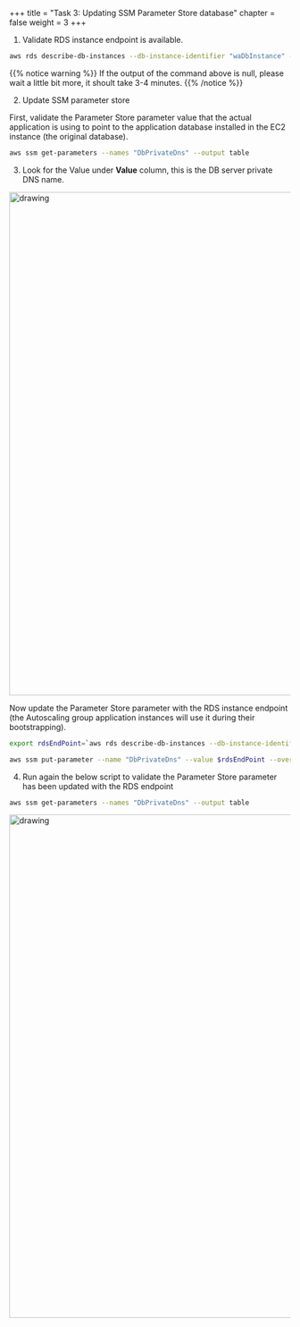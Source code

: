 +++ 
title = "Task 3: Updating SSM Parameter Store database"
chapter = false 
weight = 3 
+++

1. Validate RDS instance endpoint is available.

```sh
aws rds describe-db-instances --db-instance-identifier "waDbInstance" --query 'DBInstances[*].Endpoint.Address' --output text --region us-west-2
```
{{% notice warning %}}
If the output of the command above is null, please wait a little bit more, it shoult take 3-4 minutes.
{{% /notice %}}


2. Update SSM parameter store

First, validate the Parameter Store parameter value that the actual application is using to point to the application database installed in the EC2 instance (the original database).

```sh
aws ssm get-parameters --names "DbPrivateDns" --output table
```

3. Look for the Value under **Value** column, this is the DB server private DNS name.

<img src="../images/cs5.png" alt="drawing" width="900"/>

Now update the Parameter Store parameter with the RDS instance endpoint (the Autoscaling group application instances will use it during their bootstrapping).

```sh
export rdsEndPoint=`aws rds describe-db-instances --db-instance-identifier "waDbInstance" --query 'DBInstances[*].Endpoint.Address' --output text --region us-west-2` && echo rdsEndPoint=$rdsEndPoint >> ~/.bashrc

aws ssm put-parameter --name "DbPrivateDns" --value $rdsEndPoint --overwrite
```

4. Run again the below script to validate the Parameter Store parameter has been updated with the RDS endpoint

```sh
aws ssm get-parameters --names "DbPrivateDns" --output table
```

<img src="../images/cs6.png" alt="drawing" width="900"/>